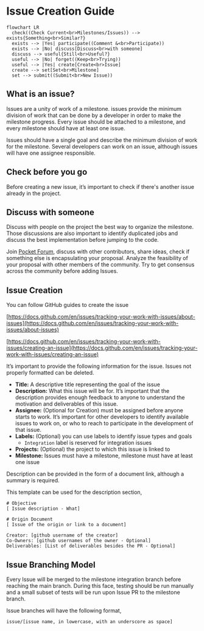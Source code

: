 # Issue Creation Guide

```mermaid
flowchart LR
  check((Check Current<br>Milestones/Issues)) --> exists{Something<br>Similar?}
  exists --> |Yes| participate((Comment &<br>Participate))
  exists --> |No| discuss[Discuss<br>with someone]
  discuss --> useful{Still<br>Useful?}
  useful --> |No| forget((Keep<br>Trying))
  useful --> |Yes| create[Create<br>Issue]
  create --> set[Set<br>Milestone]
  set --> submit((Submit<br>New Issue))
```

## What is an issue?

Issues are a unity of work of a milestone. issues provide the minimum division of work that can be done by a developer in order to make the milestone progress. Every issue should be attached to a milestone, and every milestone should have at least one issue.

Issues should have a single goal and describe the minimum division of work for the milestone. Several developers can work on an issue, although issues will have one assignee responsible.

## Check before you go

Before creating a new issue, it’s important to check if there's another issue already in the project.

## Discuss with someone

Discuss with people on the project the best way to organize the milestone. Those discussions are also important to identify duplicated jobs and discuss the best implementation before jumping to the code.

Join [Pocket Forum](https://forum.pokt.network/), discuss with other contributors, share ideas, check if something else is encapsulating your proposal. Analyze the feasibility of your proposal with other members of the community. Try to get consensus across the community before adding Issues.

## Issue Creation

You can follow GitHub guides to create the issue

[https://docs.github.com/en/issues/tracking-your-work-with-issues/about-issues](https://docs.github.com/en/issues/tracking-your-work-with-issues/about-issues)

[https://docs.github.com/en/issues/tracking-your-work-with-issues/creating-an-issue](https://docs.github.com/en/issues/tracking-your-work-with-issues/creating-an-issue)

It’s important to provide the following information for the issue. Issues not properly formatted can be deleted.

- **Title:** A descriptive title representing the goal of the issue
- **Description:** What this issue will be for. It’s important that the description provides enough feedback to anyone to understand the motivation and deliverables of this issue.
- **Assignee:** (Optional for Creation) must be assigned before anyone starts to work. It’s important for other developers to identify available issues to work on, or who to reach to participate in the development of that issue.
- **Labels:** (Optional) you can use labels to identify issue types and goals
    - `Integration` label is reserved for integration issues
- **Projects:** (Optional) the project to which this issue is linked to
- **Milestone:** Issues must have a milestone, milestone must have at least one issue

Description can be provided in the form of a document link, although a summary is required.

This template can be used for the description section,

```
# Objective
[ Issue description - What]

# Origin Document
[ Issue of the origin or link to a document]

Creator: [github username of the creator]
Co-Owners: [github usernames of the owner - Optional]
Deliverables: [List of deliverables besides the PR - Optional]
```

## Issue Branching Model

Every Issue will be merged to the milestone integration branch before reaching the main branch. During this face, testing should be run manually and a small subset of tests will be run upon Issue PR to the milestone branch.

Issue branches will have the following format,

`issue/[issue name, in lowercase, with an underscore as space]`